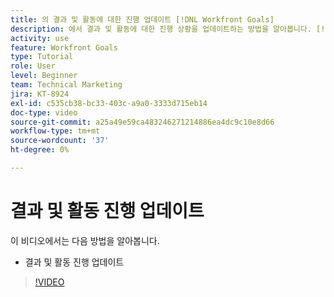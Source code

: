 ```yaml
---
title: 의 결과 및 활동에 대한 진행 업데이트 [!DNL Workfront Goals]
description: 에서 결과 및 활동에 대한 진행 상황을 업데이트하는 방법을 알아봅니다. [!DNL Workfront Goals].
activity: use
feature: Workfront Goals
type: Tutorial
role: User
level: Beginner
team: Technical Marketing
jira: KT-8924
exl-id: c535cb38-bc33-403c-a9a0-3333d715eb14
doc-type: video
source-git-commit: a25a49e59ca483246271214886ea4dc9c10e8d66
workflow-type: tm+mt
source-wordcount: '37'
ht-degree: 0%

---
```


# 결과 및 활동 진행 업데이트

이 비디오에서는 다음 방법을 알아봅니다.

* 결과 및 활동 진행 업데이트

>[!VIDEO](https://video.tv.adobe.com/v/335196/?quality=12&learn=on)
